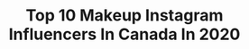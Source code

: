 ---
title: Top 10 Makeup Instagram Influencers In Canada In 2020
description: >-
  Find top makeup Instagram influencers in Canada in 2020. Most popular hashtags: #wakeupandmakeup #colourpopme #hudabeauty #100daysofmakeup.
platform: Instagram
profiles:
  - username: "mimis_signature"
    fullname: >-
      Mimi’s Signature | Makeup
    location: "Canada"
    followers: 19291
    engagement: 638
    commentsToLikes: 0.080077
    avatar: "https://scontent-amt2-1.cdninstagram.com/v/t51.2885-19/s320x320/64264453_347885029248277_1835881541587173376_n.jpg?_nc_ht=scontent-amt2-1.cdninstagram.com&_nc_ohc=-_eQiZES6NwAX96M9T1&oh=264e8a6e2fcfed3c121cefc294248b40&oe=5EB89EA6"
    verified: false
    hashtags: "#coursmaquillage, #glow, #lancomecanada, #beaut"
  - username: "cakedupcassie"
    fullname: >-
      Cassie Lee
    location: "Canada"
    followers: 3355
    engagement: 1983
    commentsToLikes: 0.138415
    avatar: "https://scontent-ort2-1.cdninstagram.com/v/t51.2885-19/s320x320/79725995_466955544255768_2746273011857358848_n.jpg?_nc_ht=scontent-ort2-1.cdninstagram.com&_nc_ohc=6hW1RpMh-yYAX9fO5C3&oh=c2cbcc5ed867f02474e04ad6f2f12244&oe=5EAA03DA"
    verified: false
    hashtags: "#makeuplook, #makeupofinstagram, #explorepage, #cutcrease"
  - username: "makeupbyliraz"
    fullname: >-
      Makeup By Liraz
    location: "Canada"
    followers: 84564
    engagement: 504
    commentsToLikes: 0.363870
    avatar: "https://scontent-bos3-1.cdninstagram.com/v/t51.2885-19/s320x320/81989473_469558947305360_6169661988889690112_n.jpg?_nc_ht=scontent-bos3-1.cdninstagram.com&_nc_ohc=pAOICil7ffkAX_1Uiks&oh=b4731ebd7401e37fd90e55a1c2e21c55&oe=5EC76134"
    verified: false
    hashtags: "#keepingitreal, #makeupgiveaway, #businessowner, #vaughn"
  - username: "sumrahjehan"
    fullname: >-
      Sumrah Jehan 🕊
    location: "Canada"
    followers: 46082
    engagement: 391
    commentsToLikes: 0.144666
    avatar: "https://scontent-lhr8-1.cdninstagram.com/v/t51.2885-19/s320x320/91233497_1123896221291335_1117190232857378816_n.jpg?_nc_ht=scontent-lhr8-1.cdninstagram.com&_nc_ohc=TMlYNUQemEUAX-kmZq4&oh=23971ce97ebf90c2a875f3135542ded8&oe=5EBBE7A5"
    verified: false
    hashtags: "#husky, #fashionblogger, #styleblogger, #makeupoftheday"
  - username: "karen.liao"
    fullname: >-
      𝐊𝐀𝐑𝐄𝐍 𝐋𝐈𝐀𝐎
    location: "Canada"
    followers: 11452
    engagement: 2050
    commentsToLikes: 0.030393
    avatar: "https://scontent-ams4-1.cdninstagram.com/v/t51.2885-19/s320x320/75356520_1459817300851589_3549845110717939712_n.jpg?_nc_ht=scontent-ams4-1.cdninstagram.com&_nc_ohc=umilh7nHIlgAX9M65yh&oh=6debe54578c6b7fbb4c291ecfe4a7fe7&oe=5EBB9E58"
    verified: false
    hashtags: "#quarantine, #lilkeed, #sidehustle, #funny"
  - username: "gingersbeautycorner"
    fullname: >-
      Redhead | Canadian Beauty 🇨🇦
    location: "Canada"
    followers: 33718
    engagement: 314
    commentsToLikes: 0.057224
    avatar: "https://scontent-lhr8-1.cdninstagram.com/v/t51.2885-19/s320x320/87208076_2591730174486404_5186454910098472960_n.jpg?_nc_ht=scontent-lhr8-1.cdninstagram.com&_nc_ohc=xBJbIvu23YQAX8qS_zu&oh=6080366c2c17769936784f9c391727a0&oe=5EBB0A55"
    verified: false
    hashtags: "#pastel, #ofracosmetics, #sailormoon, #stilazzixjordan"
  - username: "eliseestrada"
    fullname: >-
      Elise Estrada 🇨🇦🇵🇭
    location: "Canada"
    followers: 54435
    engagement: 311
    commentsToLikes: 0.141684
    avatar: "https://scontent-lhr8-1.cdninstagram.com/v/t51.2885-19/s320x320/18644781_1838052633188708_3344818709335113728_a.jpg?_nc_ht=scontent-lhr8-1.cdninstagram.com&_nc_ohc=_pgPXuQz-tEAX-GCZKc&oh=1f997867069918dbeed742db8cfdbc48&oe=5EB91928"
    verified: true
    hashtags: "#ad, #fashionnova"
  - username: "colourmeartistry"
    fullname: >-
      Kimberly Dawn 🦋
    location: "Canada"
    followers: 184330
    engagement: 359
    commentsToLikes: 0.033113
    avatar: "https://scontent-ssn1-1.cdninstagram.com/v/t51.2885-19/s320x320/88183137_141178190472953_2995020458031579136_n.jpg?_nc_ht=scontent-ssn1-1.cdninstagram.com&_nc_ohc=PUCCnJOBNgwAX-AtRQb&oh=b88610204431367dda4b06faf4a8f3b4&oe=5EAF0568"
    verified: false
    hashtags: "#purpleeyes, #anotherdaystronger, #haloeye, #smokedoutlook"
  - username: "fatimacaser"
    fullname: >-
      𝖋𝖆𝖙𝖎𝖒𝖆 𝖈𝖆𝖘𝖊𝖗 ✨
    location: "Canada"
    followers: 26735
    engagement: 726
    commentsToLikes: 0.045651
    avatar: "https://scontent-lhr8-1.cdninstagram.com/v/t51.2885-19/s320x320/84711188_586173985447715_5052622041232965632_n.jpg?_nc_ht=scontent-lhr8-1.cdninstagram.com&_nc_ohc=UF7hDIJOGX8AX-C1QKo&oh=7bfc923bf04cf0da781bdd3665d04ee3&oe=5EB9FF8F"
    verified: false
    hashtags: "#glamcor, #penny4uthots, #underdawg, #stunna"
  - username: "_amandaha"
    fullname: >-
      AMANDA
    location: "Canada"
    followers: 8609
    engagement: 1004
    commentsToLikes: 0.040107
    avatar: "https://scontent-ams4-1.cdninstagram.com/v/t51.2885-19/s320x320/91488593_683011465842077_5309740541875847168_n.jpg?_nc_ht=scontent-ams4-1.cdninstagram.com&_nc_ohc=dSkFp1QInDoAX8T4mb5&oh=2970394344320a9c1e3ad1c28574f985&oe=5EBB37BC"
    verified: false
    hashtags: "#mercuryretrograde, #fentybeauty, #sorrynotsorry, #nudepalette"
---